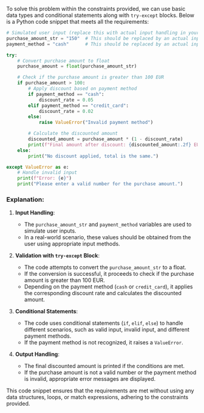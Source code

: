 To solve this problem within the constraints provided, we can use basic data types and conditional statements along with `try-except` blocks. Below is a Python code snippet that meets all the requirements:

```python
# Simulated user input (replace this with actual input handling in your environment)
purchase_amount_str = "150"  # This should be replaced by an actual input from the seller
payment_method = "cash"      # This should be replaced by an actual input from the seller

try:
    # Convert purchase amount to float
    purchase_amount = float(purchase_amount_str)

    # Check if the purchase amount is greater than 100 EUR
    if purchase_amount > 100:
        # Apply discount based on payment method
        if payment_method == "cash":
            discount_rate = 0.05
        elif payment_method == "credit_card":
            discount_rate = 0.02
        else:
            raise ValueError("Invalid payment method")

        # Calculate the discounted amount
        discounted_amount = purchase_amount * (1 - discount_rate)
        print(f"Final amount after discount: {discounted_amount:.2f} EUR")
    else:
        print("No discount applied, total is the same.")

except ValueError as e:
    # Handle invalid input
    print(f"Error: {e}")
    print("Please enter a valid number for the purchase amount.")
```

### Explanation:

1. **Input Handling**:
   - The `purchase_amount_str` and `payment_method` variables are used to simulate user inputs.
   - In a real-world scenario, these values should be obtained from the user using appropriate input methods.

2. **Validation with `try-except` Block**:
   - The code attempts to convert the `purchase_amount_str` to a float.
   - If the conversion is successful, it proceeds to check if the purchase amount is greater than 100 EUR.
   - Depending on the payment method (`cash` or `credit_card`), it applies the corresponding discount rate and calculates the discounted amount.

3. **Conditional Statements**:
   - The code uses conditional statements (`if`, `elif`, `else`) to handle different scenarios, such as valid input, invalid input, and different payment methods.
   - If the payment method is not recognized, it raises a `ValueError`.

4. **Output Handling**:
   - The final discounted amount is printed if the conditions are met.
   - If the purchase amount is not a valid number or the payment method is invalid, appropriate error messages are displayed.

This code snippet ensures that the requirements are met without using any data structures, loops, or match expressions, adhering to the constraints provided.
